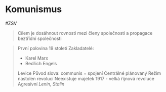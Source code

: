 # Komunismus

#ZSV

> Cílem je dosáhnout rovnosti mezi členy společnosti a propagace beztřídní společnosti

> První polovina 19 století
> Zakladatelé:
> - Karel Marx
> - Bedřich Engels
> 
> Levice
> Původ slova: communis = spojení
> Centrálné plánovaný
> Režim nastolen revolucí
> Neexistuje majetek
> 1917 - velká říjnová revoluce
> Agresivní
> *Lenin, Stalin*
> 
